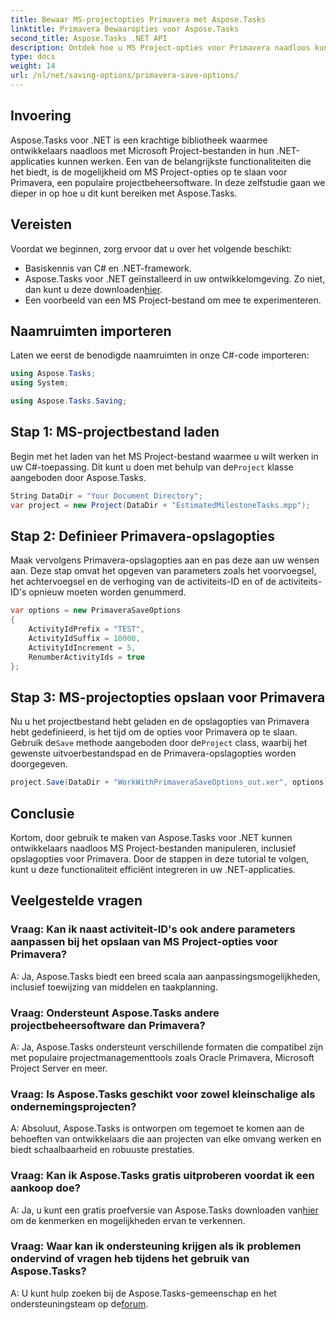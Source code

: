 ```yaml
---
title: Bewaar MS-projectopties Primavera met Aspose.Tasks
linktitle: Primavera Bewaaropties voor Aspose.Tasks
second_title: Aspose.Tasks .NET API
description: Ontdek hoe u MS Project-opties voor Primavera naadloos kunt opslaan met Aspose.Tasks voor .NET. Volg onze stap-voor-stap handleiding.
type: docs
weight: 14
url: /nl/net/saving-options/primavera-save-options/
---
```

## Invoering
Aspose.Tasks voor .NET is een krachtige bibliotheek waarmee ontwikkelaars naadloos met Microsoft Project-bestanden in hun .NET-applicaties kunnen werken. Een van de belangrijkste functionaliteiten die het biedt, is de mogelijkheid om MS Project-opties op te slaan voor Primavera, een populaire projectbeheersoftware. In deze zelfstudie gaan we dieper in op hoe u dit kunt bereiken met Aspose.Tasks.
## Vereisten
Voordat we beginnen, zorg ervoor dat u over het volgende beschikt:
- Basiskennis van C# en .NET-framework.
-  Aspose.Tasks voor .NET geïnstalleerd in uw ontwikkelomgeving. Zo niet, dan kunt u deze downloaden[hier](https://releases.aspose.com/tasks/net/).
- Een voorbeeld van een MS Project-bestand om mee te experimenteren.

## Naamruimten importeren
Laten we eerst de benodigde naamruimten in onze C#-code importeren:
```csharp
using Aspose.Tasks;
using System;

using Aspose.Tasks.Saving;
```
## Stap 1: MS-projectbestand laden
 Begin met het laden van het MS Project-bestand waarmee u wilt werken in uw C#-toepassing. Dit kunt u doen met behulp van de`Project` klasse aangeboden door Aspose.Tasks.
```csharp
String DataDir = "Your Document Directory";
var project = new Project(DataDir + "EstimatedMilestoneTasks.mpp");
```
## Stap 2: Definieer Primavera-opslagopties
Maak vervolgens Primavera-opslagopties aan en pas deze aan uw wensen aan. Deze stap omvat het opgeven van parameters zoals het voorvoegsel, het achtervoegsel en de verhoging van de activiteits-ID en of de activiteits-ID's opnieuw moeten worden genummerd.
```csharp
var options = new PrimaveraSaveOptions
{
    ActivityIdPrefix = "TEST",
    ActivityIdSuffix = 10000,
    ActivityIdIncrement = 5,
    RenumberActivityIds = true
};
```
## Stap 3: MS-projectopties opslaan voor Primavera
 Nu u het projectbestand hebt geladen en de opslagopties van Primavera hebt gedefinieerd, is het tijd om de opties voor Primavera op te slaan. Gebruik de`Save` methode aangeboden door de`Project` class, waarbij het gewenste uitvoerbestandspad en de Primavera-opslagopties worden doorgegeven.
```csharp
project.Save(DataDir + "WorkWithPrimaveraSaveOptions_out.xer", options);
```

## Conclusie
Kortom, door gebruik te maken van Aspose.Tasks voor .NET kunnen ontwikkelaars naadloos MS Project-bestanden manipuleren, inclusief opslagopties voor Primavera. Door de stappen in deze tutorial te volgen, kunt u deze functionaliteit efficiënt integreren in uw .NET-applicaties.
## Veelgestelde vragen
### Vraag: Kan ik naast activiteit-ID's ook andere parameters aanpassen bij het opslaan van MS Project-opties voor Primavera?
A: Ja, Aspose.Tasks biedt een breed scala aan aanpassingsmogelijkheden, inclusief toewijzing van middelen en taakplanning.
### Vraag: Ondersteunt Aspose.Tasks andere projectbeheersoftware dan Primavera?
A: Ja, Aspose.Tasks ondersteunt verschillende formaten die compatibel zijn met populaire projectmanagementtools zoals Oracle Primavera, Microsoft Project Server en meer.
### Vraag: Is Aspose.Tasks geschikt voor zowel kleinschalige als ondernemingsprojecten?
A: Absoluut, Aspose.Tasks is ontworpen om tegemoet te komen aan de behoeften van ontwikkelaars die aan projecten van elke omvang werken en biedt schaalbaarheid en robuuste prestaties.
### Vraag: Kan ik Aspose.Tasks gratis uitproberen voordat ik een aankoop doe?
 A: Ja, u kunt een gratis proefversie van Aspose.Tasks downloaden van[hier](https://releases.aspose.com/) om de kenmerken en mogelijkheden ervan te verkennen.
### Vraag: Waar kan ik ondersteuning krijgen als ik problemen ondervind of vragen heb tijdens het gebruik van Aspose.Tasks?
 A: U kunt hulp zoeken bij de Aspose.Tasks-gemeenschap en het ondersteuningsteam op de[forum](https://forum.aspose.com/c/tasks/15).